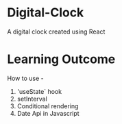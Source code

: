 # Digital-Clock
A digital clock created using React

# Learning Outcome
How to use - 
1. 'useState` hook
2. setInterval
3. Conditional rendering
4. Date Api in Javascript